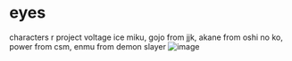 # eyes
characters r project voltage ice miku, gojo from jjk, akane from oshi no ko, power from csm, enmu from demon slayer
![image](https://github.com/user-attachments/assets/1db48f33-906f-4aeb-b8f1-0f89887ee277)
